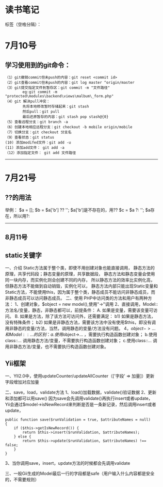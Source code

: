﻿# 读书笔记

标签（空格分隔）： 

7月10号
=====

学习使用到的git命令：
------------

    （1）git撤销commit但未push的内容：git reset <commit id>
    （2）git查看commit但未push的内容：git log master ^origin/master
    （3）git提交指定文件到暂存区：git commit -m "文件路径"
            eg:git commit -m "protected\modules\backend\views\malbum\_form.php"
    （4）git 解决pull冲突：
            先将本地修改暂时存储起来：git stash
            然后pull：git pull
            最后还原暂存的内容：git stash pop stash@{0}
    （5）查看远程分支：git branch -a
    （6）创建本地相应远程分支：git checkout -b mobile origin/mobile
    （7）切换分支：git checkout 分支名
    （9）查看状态：git status
    (10) 添加modifed文件：git add -u
    (11) 添加add文件： git add -a
    （12）添加指定文件： git add 文件路径

----------

7月21号
=====

??的用法
------------
举例：
$a = [];
$b = $a['b'] ?? '';
$a['b']是不存在的，用??
$c = $a ?: '';
$a存在，所以用?:

----------
8月11号
----------

static关键字
---------
一、介绍
Static方法属于整个类，即使不用创建对象也能直接调用，
静态方法的原理，共享代码段；静态变量的原理，共享数据段，
静态方法和静态变量会使用同一块内存，而实例化则会创建不同的内存，
所以静态方法的效率比实例化高，但静态方法不能做到自动销毁，实例化可以，
静态方法内部只能出现Static变量和Static方法，不能使用this，因为属于整个类，静态成员不能访问非静态成员，而非静态成员可以访问静态成员。
二、使用
PHP中访问类的方法和用户有两种方法：
1、创建对象，$object = new model(),使用"->"调用
2、直接调用，Model::方法名/变量，静态，非静态都可以，前提条件：
A. 如果是变量，需要该变量可访问。
B. 如果是方法，除了该方法可访问外，还需要满足：
b1) 如果是静态方法，没有特殊条件；
b2) 如果是非静态方法，需要该方法中没有使用$this，即没有调用非静态的变量/方法，当然，调用静态的变量/方法没有问题。 
4，$object->… 和Model::…的区别：
a.使用$object->… ，需要执行构造函数创建对象；
b.使用class::… 调用静态方法/变量，不需要执行构造函数创建对象；
c.使用class::… 调用非静态方法/变量，也不需要执行构造函数创建对象。

Yii框架
-----
一、YII2.0中，使用updateCounter/updateAllCounter（['字段' => 加量]）更新字段增加对应加量

二、save，load，validate方法
1、load()加载数据，validate()验证数据
2、更新和添加都可以用save()
因为save会先调用validate()再执行insert或者update，
Yii会通过$model->isNewRecord来判断是否是一条新记录，然后调用insert或者update，

    public function save($runValidation = true, $attributeNames = null)
    {
        if ($this->getIsNewRecord()) {
            return $this->insert($runValidation, $attributeNames);
        } else {
            return $this->update($runValidation, $attributeNames) !== false;
        }
    }

3、当你调用save，insert，update方法的时候都会先调用validate

三、一般Gii生成的Model最后一行的字段都是safe（用户输入什么内容都是安全的，不需要规则）

